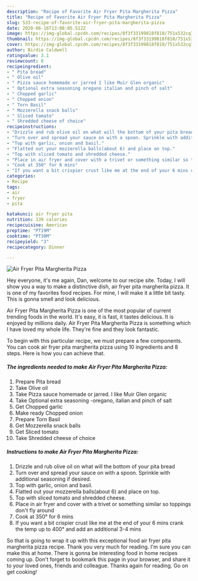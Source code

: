 ```yaml
---
description: "Recipe of Favorite Air Fryer Pita Margherita Pizza"
title: "Recipe of Favorite Air Fryer Pita Margherita Pizza"
slug: 533-recipe-of-favorite-air-fryer-pita-margherita-pizza
date: 2020-06-16T13:08:05.512Z
image: https://img-global.cpcdn.com/recipes/8f3f33199818f810/751x532cq70/air-fryer-pita-margherita-pizza-recipe-main-photo.jpg
thumbnail: https://img-global.cpcdn.com/recipes/8f3f33199818f810/751x532cq70/air-fryer-pita-margherita-pizza-recipe-main-photo.jpg
cover: https://img-global.cpcdn.com/recipes/8f3f33199818f810/751x532cq70/air-fryer-pita-margherita-pizza-recipe-main-photo.jpg
author: Birdie Caldwell
ratingvalue: 3.1
reviewcount: 8
recipeingredient:
- " Pita bread"
- " Olive oil"
- " Pizza sauce homemade or jarred I like Muir Glen organic"
- " Optional extra seasoning oregano italian and pinch of salt"
- " Chopped garlic"
- " Chopped onion"
- " Torn Basil"
- " Mozzerella snack balls"
- " Sliced tomato"
- " Shredded cheese of choice"
recipeinstructions:
- "Drizzle and rub olive oil on what will the bottom of your pita bread"
- "Turn over and spread your sauce on with a spoon. Sprinkle with additional seasoning if desired."
- "Top with garlic, onion and basil."
- "Flatted out your mozzerella balls(about 6) and place on top."
- "Top with sliced tomato and shredded cheese."
- "Place in air fryer and cover with a trivet or something similar so toppings don&#39;t fly around"
- "Cook at 350° for 6 mins"
- "If you want a bit crispier crust like me at the end of your 6 mins crank the temp up to 400° and add an additional 3-4 mins"
categories:
- Recipe
tags:
- air
- fryer
- pita

katakunci: air fryer pita 
nutrition: 139 calories
recipecuisine: American
preptime: "PT19M"
cooktime: "PT30M"
recipeyield: "3"
recipecategory: Dinner

---
```



![Air Fryer Pita Margherita Pizza](https://img-global.cpcdn.com/recipes/8f3f33199818f810/751x532cq70/air-fryer-pita-margherita-pizza-recipe-main-photo.jpg)

Hey everyone, it's me again, Dan, welcome to our recipe site. Today, I will show you a way to make a distinctive dish, air fryer pita margherita pizza. It is one of my favorites food recipes. For mine, I will make it a little bit tasty. This is gonna smell and look delicious.



Air Fryer Pita Margherita Pizza is one of the most popular of current trending foods in the world. It's easy, it is fast, it tastes delicious. It is enjoyed by millions daily. Air Fryer Pita Margherita Pizza is something which I have loved my whole life. They're fine and they look fantastic.


To begin with this particular recipe, we must prepare a few components. You can cook air fryer pita margherita pizza using 10 ingredients and 8 steps. Here is how you can achieve that.

<!--inarticleads1-->

##### The ingredients needed to make Air Fryer Pita Margherita Pizza:

1. Prepare  Pita bread
1. Take  Olive oil
1. Take  Pizza sauce homemade or jarred. I like Muir Glen organic
1. Take  Optional extra seasoning -oregano, italian and pinch of salt
1. Get  Chopped garlic
1. Make ready  Chopped onion
1. Prepare  Torn Basil
1. Get  Mozzerella snack balls
1. Get  Sliced tomato
1. Take  Shredded cheese of choice




<!--inarticleads2-->

##### Instructions to make Air Fryer Pita Margherita Pizza:

1. Drizzle and rub olive oil on what will the bottom of your pita bread
1. Turn over and spread your sauce on with a spoon. Sprinkle with additional seasoning if desired.
1. Top with garlic, onion and basil.
1. Flatted out your mozzerella balls(about 6) and place on top.
1. Top with sliced tomato and shredded cheese.
1. Place in air fryer and cover with a trivet or something similar so toppings don&#39;t fly around
1. Cook at 350° for 6 mins
1. If you want a bit crispier crust like me at the end of your 6 mins crank the temp up to 400° and add an additional 3-4 mins




So that is going to wrap it up with this exceptional food air fryer pita margherita pizza recipe. Thank you very much for reading. I'm sure you can make this at home. There is gonna be interesting food in home recipes coming up. Don't forget to bookmark this page in your browser, and share it to your loved ones, friends and colleague. Thanks again for reading. Go on get cooking!
